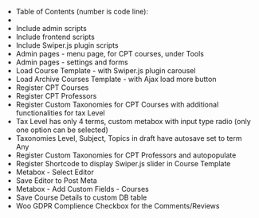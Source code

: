  * Table of Contents (number is code line):
 * 
 * Include admin scripts
 * Include frontend scripts
 * Include Swiper.js plugin scripts
 * Admin pages - menu page, for CPT courses, under Tools
 * Admin pages - settings and forms
 * Load Course Template - with Swiper.js plugin carousel
 * Load Archive Courses Template - with Ajax load more button
 * Register CPT Courses
 * Register CPT Professors
 * Register Custom Taxonomies for CPT Courses with additional functionalities for tax Level
 * Tax Level has only 4 terms, custom metabox with input type radio (only one option can be selected)
 * Taxonomies Level, Subject, Topics in draft have autosave set to term Any
 * Register Custom Taxonomies for CPT Professors and autopopulate
 * Register Shortcode to display Swiper.js slider in Course Template
 * Metabox - Select Editor
 * Save Editor to Post Meta
 * Metabox - Add Custom Fields - Courses
 * Save Course Details to custom DB table
 * Woo GDPR Complience Checkbox for the Comments/Reviews
